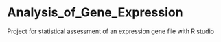 # Analysis_of_Gene_Expression
Project for statistical assessment of an expression gene file with R studio

